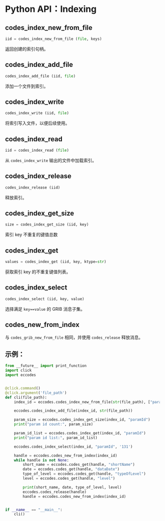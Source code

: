 # Python API：Indexing

## codes_index_new_from_file

```py
iid = codes_index_new_from_file (file, keys)
```

返回创建的索引句柄。

## codes_index_add_file

```py
codes_index_add_file (iid, file)
```

添加一个文件到索引。

## codes_index_write

```py
codes_index_write (iid, file)
```

将索引写入文件，以便后续使用。

## codes_index_read

```py
iid = codes_index_read (file)
```

从 `codes_index_write` 输出的文件中加载索引。

## codes_index_release

```py
codes_index_release (iid)
```

释放索引。

## codes_index_get_size

```py
size = codes_index_get_size (iid, key)
```

索引 key 不重复的键值总数

## codes_index_get

```py
values = codes_index_get (iid, key, ktype=str)
```

获取索引 key 的不重复键值列表。

## codes_index_select

```py
codes_index_select (iid, key, value)
```

选择满足 `key==value` 的 GRIB 消息子集。

## codes_new_from_index

与 `codes_grib_new_from_file` 相同，并使用 `codes_release` 释放消息。

## 示例：

```py
from __future__ import print_function
import click
import eccodes


@click.command()
@click.argument('file_path')
def cli(file_path):
    index_id = eccodes.codes_index_new_from_file(str(file_path), ["paramId"])

    eccodes.codes_index_add_file(index_id, str(file_path))

    param_size = eccodes.codes_index_get_size(index_id, "paramId")
    print("param id count:", param_size)

    param_id_list = eccodes.codes_index_get(index_id, "paramId")
    print("param id list:", param_id_list)

    eccodes.codes_index_select(index_id, "paramId", '131')

    handle = eccodes.codes_new_from_index(index_id)
    while handle is not None:
        short_name = eccodes.codes_get(handle, "shortName")
        date = eccodes.codes_get(handle, "dataDate")
        type_of_level = eccodes.codes_get(handle, "typeOfLevel")
        level = eccodes.codes_get(handle, "level")

        print(short_name, date, type_of_level, level)
        eccodes.codes_release(handle)
        handle = eccodes.codes_new_from_index(index_id)


if __name__ == "__main__":
    cli()
```
